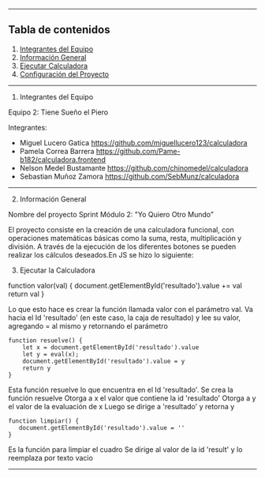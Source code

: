 ***
## Tabla de contenidos
1. [Integrantes del Equipo](#Integrantes-del-Equipo)
2. [Información General](#Información-General)
3. [Ejecutar Calculadora](#Ejecutar-Calculadora)
4. [Configuración del Proyecto](#Configuración-del-proyecto)

***
1. Integrantes del Equipo

Equipo 2: Tiene Sueño el Piero

Integrantes:
- Miguel Lucero Gatica https://github.com/miguellucero123/calculadora
- Pamela Correa Barrera  https://github.com/Pame-b182/calculadora.frontend
- Nelson Medel Bustamante  https://github.com/chinomedel/calculadora
- Sebastian Muñoz Zamora  https://github.com/SebMunz/calculadora
***
2. Información General

Nombre del proyecto    Sprint Módulo 2: "Yo Quiero Otro Mundo”

El proyecto consiste en la creación de una calculadora funcional, con operaciones matemáticas básicas como la suma, resta, multiplicación y división. A través de la ejecución de los diferentes botones se pueden realizar los cálculos deseados.En JS se hizo lo siguiente:

 
3. Ejecutar la Calculadora

 function valor(val) {
       document.getElementById('resultado').value += val
       return val
    }

Lo que esto hace es crear la función llamada valor con el parámetro val.
Va hacia el Id 'resultado' (en este caso, la caja de resultado) y lee su valor, agregando = al mismo y retornando el parámetro


    function resuelve() {
        let x = document.getElementById('resultado').value
        let y = eval(x);
        document.getElementById('resultado').value = y
        return y
    }

Esta función resuelve lo que encuentra en el Id 'resultado'.
Se crea la función resuelve
Otorga a x el valor que contiene la id 'resultado'
Otorga a y el valor de la evaluación de x
Luego se dirige a 'resultado' y retorna y



    function limpiar() {
       document.getElementById('resultado').value = ''
    }

Es la función para limpiar el cuadro
Se dirige al valor de la id 'result' y lo reemplaza por texto vacio
***